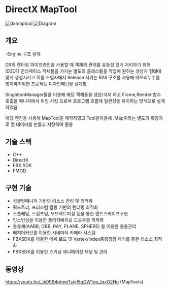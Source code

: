 # DirectX MapTool
![dxmaptool](https://github.com/ckdlscjs/ToolEngine/assets/41976800/c3ec8ead-7709-4e6d-b816-2f125729f9e4)
![Diagram](https://github.com/ckdlscjs/ToolEngine/assets/41976800/16cb3c01-d431-40b3-b058-67a9cc3f43b5)
## 개요
-Engine 구조 설계

DX의 렌더링 파이프라인을 사용할 때 객체의 관리를 유동성 있게 처리하기 위해 ID3D11 인터페이스 객체들을 가지는
별도의 클래스들을 작업해 원하는 생성자 형태에 맞게 생성시키고 이를 소멸자에서 Release 시키는 RAII 구조를 사용해
메모리누수를 방지하기위한 프로젝트 디자인패턴을 설계함

SingletonManager들을 이용해 해당 객체들을 생성/삭제 하고 Frame,Render 함수 호출을 매니저에서 위임 시킴 으로써 프로그램 흐름에 일관성을 유지하는 방식으로 설계하였음

해당 엔진을 사용해 MapTool을 제작하였고 Tool을이용해
.Map이라는 별도의 확장자로 맵 데이터를 만들고 저장하여 활용
## 기술 스택
- C++
- DirectX
- FBX SDK
- FMOD

## 구현 기술
- 싱글턴매니저 기반의 리소스 관리 및 최적화
- 쿼드트리, 프러스텀 컬링 기반의 렌더링 최적화
- 스플래팅, 스컬프팅, 오브젝트피킹 등을 통한 랜드스케이프구현
- 인스턴싱을 이용한 폴리지배치로 드로우콜 최적화
- 충돌체(AABB, OBB, RAY, PLANE, SPHERE) 를 이용한 충돌관리
- 베지어커브를 이용한 시네마틱 카메라 시스템
- FBXSDK를 이용한 메쉬 로드 및 Vertex/Index중복정점 제거를 통한 리소스 최적화
- FBXSDK를 이용한 스키닝 애니메이션 재생 및 관리

## 동영상
https://youtu.be/_ik09B4ptmo?si=l5gQW1pp_IqxO2Hu (MapTools)
